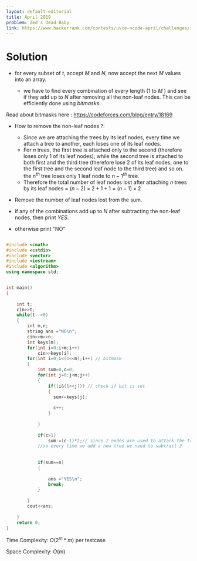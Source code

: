 ```yaml
---
layout: default-editorial
title: April 2019
problem: Zed's Dead Baby
link: https://www.hackerrank.com/contests/uvce-ncode-april/challenges/zeddead
---
```

# Solution

* for every subset of $t$, accept $M$ and $N$, now accept the next $M$ values into an array.
   
    * we have to find every combination of every length ($1$ to $M$ ) and see if they add up to $N$ after removing all the non-leaf nodes. This can be efficiently done using $bitmasks$. 

Read about bitmasks here :   https://codeforces.com/blog/entry/18169 
   * How to remove the non-leaf nodes ?:
       
       * Since we are attaching the trees by its leaf nodes, every time we attach a tree to another, each loses one of its leaf nodes.
       * For $n$ trees, the first tree is attached only to the second (therefore loses only $1$ of its leaf nodes), while the second tree is attached to both first and the third tree (therefore lose $2$ of its leaf nodes, one to the first tree and the second leaf node to the third tree) and so on. the $n^{th}$ tree loses only $1$ leaf node to ${n-1}^{th}$ tree.
      * Therefore the total number of leaf nodes lost after attaching $n$ trees by its leaf nodes =  $(n-2)\times 2 + 1 + 1$ =  $(n-1)\times 2$

* Remove the number of leaf nodes lost from the sum.
                       
* if any of the combinations add up to $N$ after subtracting the non-leaf nodes, then print $YES$.

* otherwise print "NO"

```cpp

#include <cmath>
#include <cstdio>
#include <vector>
#include <iostream>
#include <algorithm>
using namespace std;


int main() 
{
    
    int t;
    cin>>t;
    while(t-->0)
    {
        int m,n;
        string ans ="NO\n";
        cin>>m>>n;
        int keys[m];
        for(int i=0;i<m;i++)
            cin>>keys[i];
        for(int i=0;i<(1<<m);i++) // bitmask
        {
            int sum=0,c=0; 
            for(int j=0;j<m;j++)
            {
                if((i&(1<<j))) // check if bit is set
                { 
                  sum+=keys[j];
                 
                  c++;
                }
                    
            }
            
            if(c>1)
                sum-=(c-1)*2;// since 2 nodes are used to attack the trees, they won't be nodes anymore xD
            //so every time we add a new tree we need to subtract 2
           
            
            if(sum==n)
            {
                
                ans ="YES\n";
                break;
            }
            
        }
        cout<<ans;
        
    }
    return 0;
}
```

Time Complexity: $O(2^m * m)$ per testcase

Space Complexity: $O(m)$
